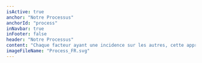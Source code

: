 ```yaml
---
isActive: true
anchor: "Notre Processus"
anchorId: "process"
inNavbar: true
inFooter: false
header: "Notre Processus"
content: "Chaque facteur ayant une incidence sur les autres, cette approche implique une stratégie globale axée sur une communication ouverte entre les 4 piliers afin de garantir un plan adapté à chaque individu."
imageFileName: "Process_FR.svg"
---
```

